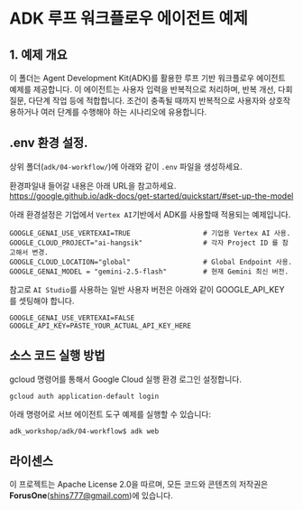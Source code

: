 # ADK 루프 워크플로우 에이전트 예제

## 1. 예제 개요
이 폴더는 Agent Development Kit(ADK)를 활용한 루프 기반 워크플로우 에이전트 예제를 제공합니다. 이 에이전트는 사용자 입력을 반복적으로 처리하며, 반복 개선, 다회 질문, 다단계 작업 등에 적합합니다. 조건이 충족될 때까지 반복적으로 사용자와 상호작용하거나 여러 단계를 수행해야 하는 시나리오에 유용합니다.

## .env 환경 설정.

상위 폴더(`adk/04-workflow/`)에 아래와 같이 `.env` 파일을 생성하세요. 

환경파일내 들어갈 내용은 아래 URL을 참고하세요.    
https://google.github.io/adk-docs/get-started/quickstart/#set-up-the-model 

아래 환경설정은 기업에서 `Vertex AI`기반에서 ADK를 사용할때 적용되는 예제입니다.    

```
GOOGLE_GENAI_USE_VERTEXAI=TRUE                  # 기업용 Vertex AI 사용.
GOOGLE_CLOUD_PROJECT="ai-hangsik"               # 각자 Project ID 를 참고해서 변경.
GOOGLE_CLOUD_LOCATION="global"                  # Global Endpoint 사용.
GOOGLE_GENAI_MODEL = "gemini-2.5-flash"         # 현재 Gemini 최신 버전.
```

참고로 `AI Studio`를 사용하는 일반 사용자 버전은 아래와 같이 GOOGLE_API_KEY 를 셋팅해야 합니다.  

```
GOOGLE_GENAI_USE_VERTEXAI=FALSE
GOOGLE_API_KEY=PASTE_YOUR_ACTUAL_API_KEY_HERE
```

## 소스 코드 실행 방법
gcloud 명령어를 통해서 Google Cloud 실행 환경 로그인 설정합니다.
```
gcloud auth application-default login
```

아래 명령어로 서브 에이전트 도구 예제를 실행할 수 있습니다:
```
adk_workshop/adk/04-workflow$ adk web
```

## 라이센스
이 프로젝트는 Apache License 2.0을 따르며, 모든 코드와 콘텐츠의 저작권은 **ForusOne**(shins777@gmail.com)에 있습니다.